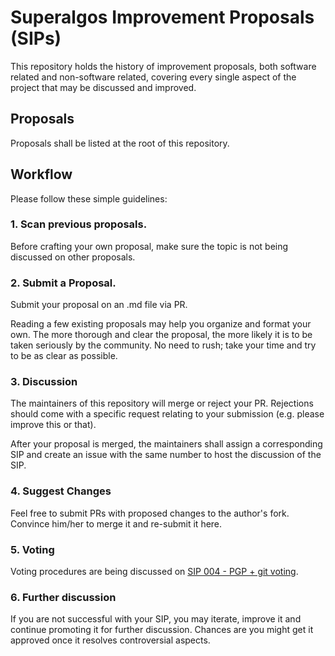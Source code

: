 # Superalgos Improvement Proposals (SIPs)

This repository holds the history of improvement proposals, both software related and non-software related, covering every single aspect of the project that may be discussed and improved.

## Proposals

Proposals shall be listed at the root of this repository.

## Workflow

Please follow these simple guidelines:

### 1. Scan previous proposals.

Before crafting your own proposal, make sure the topic is not being discussed on other proposals.

### 2. Submit a Proposal.

Submit your proposal on an .md file via PR. 

Reading a few existing proposals may help you organize and format your own. The more thorough and clear the proposal, the more likely it is to be taken seriously by the community. No need to rush; take your time and try to be as clear as possible.

### 3. Discussion

The maintainers of this repository will merge or reject your PR. Rejections should come with a specific request relating to your submission (e.g. please improve this or that).

After your proposal is merged, the maintainers shall assign a corresponding SIP and create an issue with the same number to host the discussion of the SIP.

### 4. Suggest Changes

Feel free to submit PRs with proposed changes to the author's fork. Convince him/her to merge it and re-submit it here.

### 5. Voting

Voting procedures are being discussed on [SIP 004 - PGP + git voting]( https://github.com/Superalgos/Improvement-Proposals/blob/master/SIP%20004%20-%20pgp-git-voting.md).

### 6. Further discussion

If you are not successful with your SIP, you may iterate, improve it and continue promoting it for further discussion. Chances are you might get it approved once it resolves controversial aspects. 

